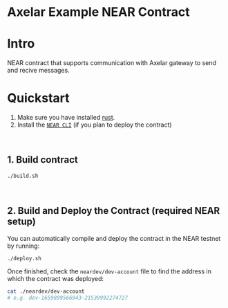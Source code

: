 # Axelar Example NEAR Contract

# Intro

NEAR contract that supports communication with Axelar gateway to send and recive messages.

# Quickstart

1. Make sure you have installed [rust](https://doc.rust-lang.org/cargo/getting-started/installation.html).
2. Install the [`NEAR CLI`](https://github.com/near/near-cli#setup) (if you plan to deploy the contract)

<br />

## 1. Build contract

```bash
./build.sh
```

<br />

## 2. Build and Deploy the Contract (required NEAR setup)

You can automatically compile and deploy the contract in the NEAR testnet by running:

```bash
./deploy.sh
```

Once finished, check the `neardev/dev-account` file to find the address in which the contract was deployed:

```bash
cat ./neardev/dev-account
# e.g. dev-1659899566943-21539992274727
```
